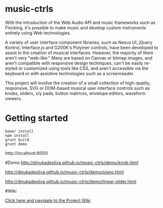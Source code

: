 # music-ctrls

With the introduction of the Web Audio API and music frameworks such as Flocking, it's possible to make music and develop custom instruments entirely using Web technologies.

A variety of user interface component libraries, such as Nexus UI, jQuery Kontrol, Interface.js and G200K's Polymer controls, have been developed to assist in the creation of musical interfaces. However, the majority of them aren't very "web-like." Many are based on Canvas or bitmap images, and aren't compatible with responsive design techniques, can't be easily re-styled or customized using tools like CSS, and aren't accessible via the keyboard or with assistive technologies such as a screenreader.

This project will involve the creation of a small collection of high-quality, responsive, SVG or DOM-based musical user interface controls such as knobs, sliders, x/y pads, button matrices, envelope editors, waveform viewers.

# Getting started

```
bower install
npm install
grunt build
grunt demo
```

http://localhost:8001/

#Demo
http://dinukadesilva.github.io/music-ctrls/demo/knob.html

http://dinukadesilva.github.io/music-ctrls/demo/piano.html

http://dinukadesilva.github.io/music-ctrls/demo/linear-slider.html

#Wiki

[Click here and navigate to the Project Wiki](https://github.com/dinukadesilva/music-ctrls/wiki)
